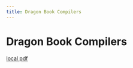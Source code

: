 ```yaml
---
title: Dragon Book Compilers
---
```


# Dragon Book Compilers

[local pdf](../../../pdfs/Dragon%20Book%20Compilers-en-2nd.pdf)
